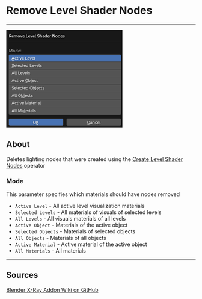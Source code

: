 # Remove Level Shader Nodes

___

![alt text](assets/images/operator-remove-level-shader-nodes.png)

## About

Deletes lighting nodes that were created using the [Create Level Shader Nodes](operator-create-level-shader-nodes.md) operator

### Mode

This parameter specifies which materials should have nodes removed

- `Active Level` - All active level visualization materials
- `Selected Levels` - All materials of visuals of selected levels
- `All Levels` - All visuals materials of all levels
- `Active Object` - Materials of the active object
- `Selected Objects` - Materials of selected objects
- `All Objects` - Materials of all objects
- `Active Material` - Active material of the active object
- `All Materials` - All materials

___

## Sources

[Blender X-Ray Addon Wiki on GitHub](https://github.com/PavelBlend/blender-xray/wiki/Panel-Batch-Tools#remove-level-shader-nodes)
